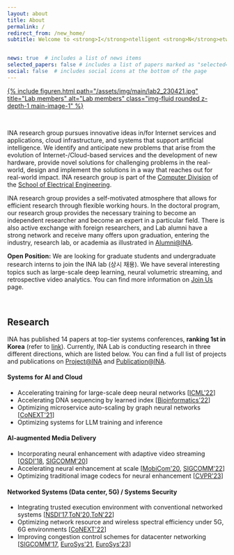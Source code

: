```yaml
---
layout: about
title: About
permalink: /
redirect_from: /new_home/
subtitle: Welcome to <strong>I</strong>ntelligent <strong>N</strong>etwork <strong>A</strong>rchitecture Lab @ <a href='https://kaist.ac.kr'>KAIST</a>!


news: true  # includes a list of news items
selected_papers: false # includes a list of papers marked as "selected={true}"
social: false  # includes social icons at the bottom of the page
---
```


<div class="row justify-content-sm-center">
    <div class="col-md mt-3 col-md-12">
        <a href="/assets/pdf/INA-poster-202305-web.pdf" target="_blank">
            {% include figuren.html path="/assets/img/main/lab2_230421.jpg" title="Lab members" alt="Lab members" class="img-fluid rounded z-depth-1 main-image-1" %}
        </a>
        <div class="caption">
        </div>
    </div>
</div>


&nbsp;

INA research group pursues innovative ideas in/for Internet services and applications, cloud infrastructure, and systems that support artificial intelligence. We identify and anticipate new problems that arise from the evolution of Internet-/Cloud-based services and the development of new hardware, provide novel solutions for challenging problems in the real-world, design and implement the solutions in a way that reaches out for real-world impact. INA research group is part of the [Computer Division](https://computer.kaist.ac.kr) of the [School of Electrical Engineering](https://ee.kaist.ac.kr). 

INA research group provides a self-motivated atmosphere that allows for efficient research through flexible working hours. In the doctoral program, our research group provides the necessary training to become an independent researcher and become an expert in a particular field. There is also active exchange with foreign researchers, and Lab alumni have a strong network and receive many offers upon graduation, entering the industry, research lab, or academia as illustrated in [Alumni@INA](/alumni).

**Open Position:** We are looking for graduate students and undergraduate research interns to join the INA lab (상시 채용). We have several interesting topics such as large-scale deep learning, neural volumetric streaming, and retrospective video analytics. You can find more information on [Join Us](/join-us) page.


&nbsp;
&nbsp;
## **Research**


INA has published 14 papers at top-tier systems conferences, **ranking 1st in Korea** (refer to [link](https://csrankings.org/#/index?comm&kr)).
Currently, INA Lab is conducting research in three different directions, which are listed below. You can find a full list of projects and publications on [Project@INA](/projects) and [Publication@INA](/publications).

#### _<i class="fa fa-robot mr-2 mt-3"></i>_  **Systems for AI and Cloud**
- Accelerating training for large-scale deep neural networks [[ICML'22](/projects/tspipe)]
- Accelerating DNA sequencing by learned index [[Bioinformatics'22](/projects/bwa-meme)]
- Optimizing microservice auto-scaling by graph neural networks [[CoNEXT'21](/projects/graf)]
- Optimizing systems for LLM training and inference

#### _<i class="fa fa-photo-video mr-2"></i>_ **AI-augmented Media Delivery**
<!-- - Improving video streaming quality by neural super-resolution -->
- Incorporating neural enhancement with adaptive video streaming [[OSDI'18](/projects/nas), [SIGCOMM'20](/projects/livenas)]
- Accelerating neural enhancement at scale [[MobiCom'20](/projects/nemo/), [SIGCOMM'22](/projects/neuroscaler)]
- Optimizing traditional image codecs for neural enhancement [[CVPR'23](/projects/accelir)]

#### _<i class="fa fa-cloud mr-2"></i>_  **Networked Systems (Data center, 5G) / Systems Security**
- Integrating trusted execution environment with conventional networked systems [[NSDI'17,ToN'20,ToN'22](/projects/sgx)]
- Optimizing network resource and wireless spectral efficiency under 5G, 6G environments [[CoNEXT'22](/projects/outran)]
- Improving congestion control schemes for datacenter networking [[SIGCOMM'17](/projects/expresspass), [EuroSys'21](/projects/tlt), [EuroSys'23](/projects/flexpass)]

&nbsp;
&nbsp;
&nbsp;
